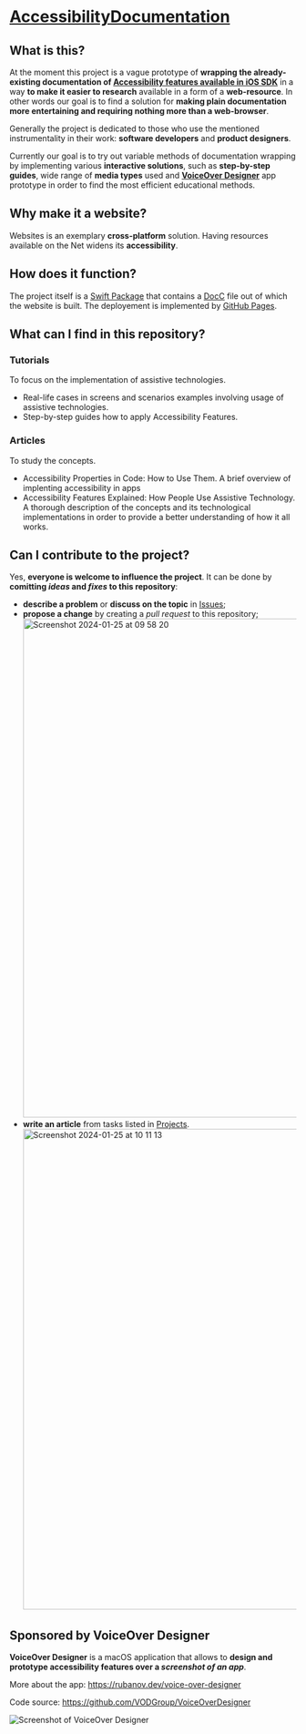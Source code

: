 # [AccessibilityDocumentation](https://vodgroup.github.io/AccessibilityDocumentation/documentation/accessibilitydocumentation/)

## What is this?
At the moment this project is a vague prototype of **wrapping the already-existing documentation of [Accessibility features available in iOS SDK](https://developer.apple.com/design/human-interface-guidelines/accessibility)** in a way **to make it easier to research** available in a form of a **web-resource**. In other words our goal is to find a solution for **making plain documentation more entertaining and requiring nothing more than a web-browser**.

Generally the project is dedicated to those who use the mentioned instrumentality in their work: **software developers** and **product designers**. 

Currently our goal is to try out variable methods of documentation wrapping by implementing various **interactive solutions**, such as **step-by-step guides**, wide range of **media types** used and **[VoiceOver Designer](https://github.com/VODGroup/VoiceOverDesigner)** app prototype in order to find the most efficient educational methods. 

## Why make it a website? 
Websites is an exemplary **cross-platform** solution. Having resources available on the Net widens its **accessibility**.  

## How does it function?
The project itself is a [Swift Package](https://www.swift.org/packages/) that contains a [DocC](https://developer.apple.com/documentation/docc) file out of which the website is built. 
The deployement is implemented by [GitHub Pages](https://pages.github.com).

## What can I find in this repository?

### Tutorials
To focus on the implementation of assistive technologies. 
- Real-life cases in screens and scenarios examples involving usage of assistive technologies.
- Step-by-step guides how to apply Accessibility Features.

### Articles
To study the concepts.
- Accessibility Properties in Code: How to Use Them. A brief overview of implenting accessibility in apps
- Accessibility Features Explained: How People Use Assistive Technology. A thorough description of the concepts and its technological implementations in order to provide a better understanding of how it all works.

## Can I contribute to the project? 
Yes, **everyone is welcome to influence the project**. It can be done by **comitting *ideas* and *fixes* to this repository**:
- **describe a problem** or **discuss on the topic** in [Issues](https://github.com/VODGroup/AccessibilityDocumentation/issues); 
- **propose a change** by creating a *pull request* to this repository;
  <img width="876" alt="Screenshot 2024-01-25 at 09 58 20" src="https://github.com/VODGroup/AccessibilityDocumentation/assets/94866528/fccf206f-c2a6-4698-a3fe-a2352861c3f2">
- **write an article** from tasks listed in [Projects](https://github.com/orgs/VODGroup/projects/5/views/1).
  <img width="844" alt="Screenshot 2024-01-25 at 10 11 13" src="https://github.com/VODGroup/AccessibilityDocumentation/assets/94866528/6a713fc9-5ab1-44cf-b821-4a76a2954d89">


## Sponsored by VoiceOver Designer
**VoiceOver Designer** is a macOS application that allows to **design and prototype accessibility features over a *screenshot of an app***. 

More about the app: https://rubanov.dev/voice-over-designer

Code source: https://github.com/VODGroup/VoiceOverDesigner

![Screenshot of VoiceOver Designer](https://rubanov.dev/voice-over-designer/images/HeaderLight.png)
